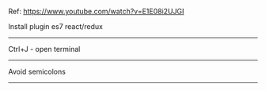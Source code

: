 Ref:
https://www.youtube.com/watch?v=E1E08i2UJGI

Install plugin
es7 react/redux

---------------------------------------------------

Ctrl+J - open terminal

---------------------------------------------------


Avoid semicolons

---------------------------------------------------